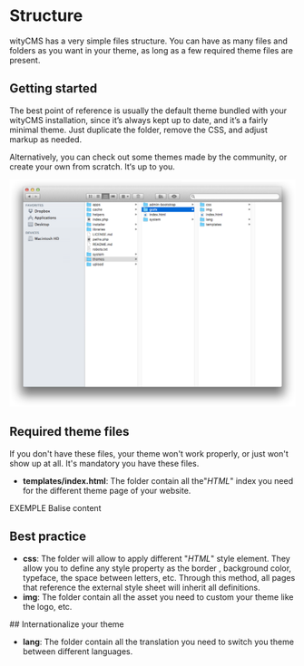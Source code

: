 # Structure

wityCMS has a very simple files structure. You can have as many files and folders as you want in your theme, as long as a few required theme files are present.

## Getting started

The best point of reference is usually the default theme bundled with your wityCMS installation, since it’s always kept up to date, and it’s a fairly minimal theme. Just duplicate the folder, remove the CSS, and adjust markup as needed.

Alternatively, you can check out some themes made by the community, or create your own from scratch. It‘s up to you.

![](02-witycms-folders-theme.png)

## Required theme files

If you don't have these files, your theme won't work properly, or just won't show up at all. It's mandatory you have these files. 

* **templates/index.html**: The folder contain all the"*HTML*" index you need for the different theme page of your website.

EXEMPLE
Balise content

## Best practice 

* **css**: The folder will allow to apply different "*HTML*" style element. They allow you to define any style property as the border , background color, typeface, the space between letters, etc. Through this method, all pages that reference the external style sheet will inherit all definitions.
* **img**: The folder contain all the asset you need to custom your theme like the logo, etc.

## Internationalize your theme

* **lang**: The folder contain all the translation you need to switch you theme between different languages.